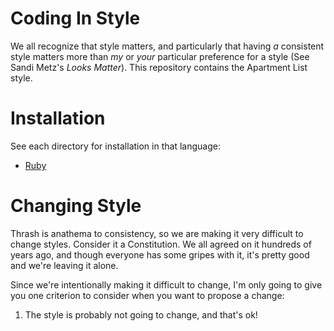 # Coding In Style

We all recognize that style matters, and particularly that having _a_ consistent
style matters more than _my_ or _your_ particular preference for a style (See
Sandi Metz's _Looks Matter_). This repository contains the Apartment List style.

# Installation

See each directory for installation in that language:
- [Ruby](/ruby)

# Changing Style

Thrash is anathema to consistency, so we are making it very difficult to change
styles. Consider it a Constitution. We all agreed on it hundreds of years ago,
and though everyone has some gripes with it, it's pretty good and we're leaving
it alone.

Since we're intentionally making it difficult to change, I'm only going to give
you one criterion to consider when you want to propose a change:

1. The style is probably not going to change, and that's ok!
